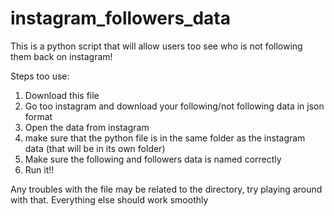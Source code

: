 # instagram_followers_data
This is a python script that  will allow users too see who is not following them back on instagram!

Steps too use:

1. Download this file
2. Go too instagram and download your following/not following data in json format 
3. Open the data from instagram
4. make sure that the python file is in the same folder as the instagram data (that will be in its own folder)
5. Make sure the following and followers data is named correctly
6. Run it!!

Any troubles with the file may be related to the directory, try playing around with that. Everything else should work smoothly
